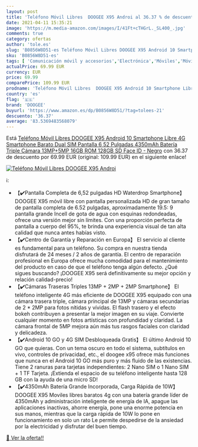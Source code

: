 ```yaml
---
layout: post
title: 'Teléfono Móvil Libres  DOOGEE X95 Androi al 36.37 % de descuento'
date: 2021-04-11 15:35:21
image: 'https://m.media-amazon.com/images/I/41Ft+cTHGrL._SL400_.jpg'
comments: true
category: ofertas
author: 'tole.es'
slug: 'B0856W8D51-es Teléfono Móvil Libres DOOGEE X95 Android 10 Smartphone...'
sku: 'B0856W8D51-es'
tags: [ 'Comunicación móvil y accesorios','Electrónica','Móviles','Móviles y smartphones libres','android','doogee', ]
actualPrice: 69.99 EUR
currency: EUR
price: 69.99
comparePrice: 109.99 EUR
prodname: 'Teléfono Móvil Libres  DOOGEE X95 Android 10 Smartphone Libre  4G Smartphone Barato Dual SIM  Pantalla 6 52 Pulgadas  4350mAh Batería  Triple Cámara 13MP+5MP  16GB ROM  128GB SD  Face ID - Negro'
country: 'es'
flag: '🇪🇸'
brand: 'DOOGEE'
buyurl: 'https://www.amazon.es/dp/B0856W8D51/?tag=tolees-21'
descuento: '36.37'
average: '83.5369483568079'
---
```


Está [Teléfono Móvil Libres  DOOGEE X95 Android 10 Smartphone Libre  4G Smartphone Barato Dual SIM  Pantalla 6 52 Pulgadas  4350mAh Batería  Triple Cámara 13MP+5MP  16GB ROM  128GB SD  Face ID - Negro](https://www.amazon.es/dp/B0856W8D51/?tag=tolees-21) con 36.37 de descuento por 69.99 EUR (original: 109.99 EUR) en el siguiente enlace!

[![Teléfono Móvil Libres  DOOGEE X95 Androi](https://m.media-amazon.com/images/I/41Ft+cTHGrL._SL400_.jpg)](https://www.amazon.es/dp/B0856W8D51/?tag=tolees-21)

ℹ️:

- 【✔️Pantalla Completa de 6,52 pulgadas HD Waterdrop Smartphone】 DOOGEE X95 móvil libre con pantalla personalizada HD de gran tamaño de pantalla completa de 6.52 pulgadas, aproximadamente 19.5: 9 pantalla grande Incell de gota de agua con esquinas redondeadas, ofrece una versión mejor sin límites. Con una proporción perfecta de pantalla a cuerpo del 95%, te brinda una experiencia visual de tan alta calidad que nunca antes habías visto.
- 【✔️Centro de Garantía y Reparación en Europa】 El servicio al cliente es fundamental para un teléfono. Su compra en nuestra tienda disfrutará de 24 meses / 2 años de garantía. El centro de reparación profesional en Europa ofrece mucha comodidad para el mantenimiento del producto en caso de que el teléfono tenga algún defecto. ¿Qué sigues buscando? ¡DOOGEE X95 será definitivamente su mejor opción y relación calidad-precio!
- 【✔️Cámaras Traseras Triples 13MP + 2MP + 2MP Smartphone】 El teléfono inteligente 4G más eficiente de DOOGEE X95 equipado con una cámara trasera triple, cámara principal de 13MP y cámaras secundarias de 2 * 2MP para fotos nítidas y vívidas. El flash trasero y el efecto bokeh contribuyen a presentar la mejor imagen en su viaje. Convierte cualquier momento en fotos artísticas con profundidad y claridad. La cámara frontal de 5MP mejora aún más tus rasgos faciales con claridad y delicadeza.
- 【✔️Android 10 GO y 4G SIM Desbloqueada Gratis】 El último Android 10 GO que quieras. Con un tema oscuro en todo el sistema, subtítulos en vivo, controles de privacidad, etc., el doogee x95 ofrece más funciones que nunca en el Android 10 GO más puro y más fluido de las existencias. Tiene 2 ranuras para tarjetas independientes: 2 Nano SIM o 1 Nano SIM + 1 TF Tarjeta. ¡Extienda el espacio de su teléfono inteligente hasta 128 GB con la ayuda de una micro SD!
- 【✔️4350mAh Batería Grande Incorporada, Carga Rápida de 10W】 DOOGEE X95 Moviles libres baratos 4g con una batería grande líder de 4350mAh y administración inteligente de energía de IA, apague las aplicaciones inactivas, ahorre energía, pone una enorme potencia en sus manos, mientras que la carga rápida de 10W lo pone en funcionamiento en solo un rato Le permite despedirse de la ansiedad por la electricidad y disfrutar del buen tiempo.

[🛒 Ver la oferta!!](https://www.amazon.es/dp/B0856W8D51/?tag=tolees-21)
